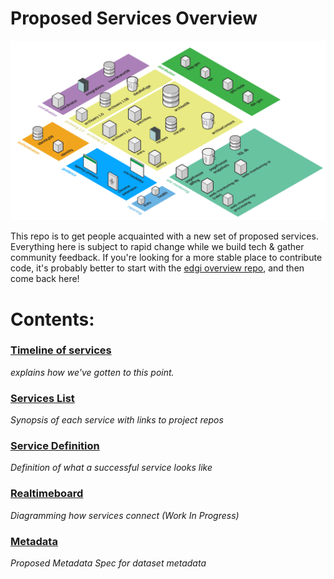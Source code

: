 # Proposed Services Overview

![overview](diagrams/service-overview.png)

This repo is to get people acquainted with a new set of proposed services. Everything here is subject to rapid change while we build tech & gather community feedback. If you're looking for a more stable place to contribute code, it's probably better to start with the [edgi overview repo](https://github.com/edgi-govdata-archiving/overview), and then come back here!

# Contents:

### [Timeline of services](services_story.md)
*explains how we've gotten to this point.*

### [Services List](services_list.md)
*Synopsis of each service with links to project repos*

### [Service Definition](service_defintion.md)
*Definition of what a successful service looks like*

### [Realtimeboard](https://realtimeboard.com/app/board/o9J_k05Adyw=/)
*Diagramming how services connect (Work In Progress)*

### [Metadata](metadata.md)
*Proposed Metadata Spec for dataset metadata*
